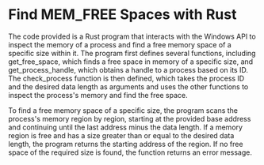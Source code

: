 # Find MEM_FREE Spaces with Rust
The code provided is a Rust program that interacts with the Windows API to inspect the memory of a process and find a free memory space of a specific size within it. The program first defines several functions, including get_free_space, which finds a free space in memory of a specific size, and get_process_handle, which obtains a handle to a process based on its ID. The check_process function is then defined, which takes the process ID and the desired data length as arguments and uses the other functions to inspect the process's memory and find the free space.

To find a free memory space of a specific size, the program scans the process's memory region by region, starting at the provided base address and continuing until the last address minus the data length. If a memory region is free and has a size greater than or equal to the desired data length, the program returns the starting address of the region. If no free space of the required size is found, the function returns an error message.
